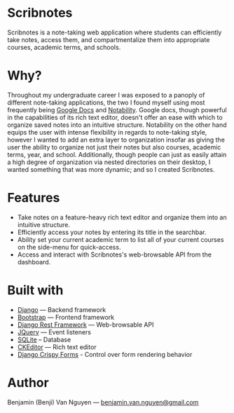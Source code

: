 # Scribnotes

Scribnotes is a note-taking web application where students can efficiently take notes, access them, and compartmentalize them into appropriate courses, academic terms, and schools. 

# Why?

Throughout my undergraduate career I was exposed to a panoply of different note-taking applications, the two I found myself using most frequently being [Google Docs](https://docs.google.com/document/u/0/) and [Notability](https://www.gingerlabs.com/). Google docs, though powerful in the capabilities of its rich text editor, doesn't offer an ease with which to organize saved notes into an intuitive structure. Notability on the other hand equips the user with intense flexibility in regards to note-taking style, however I wanted to add an extra layer to organization insofar as giving the user the ability to organize not just their notes but also courses, academic terms, year, and school. Additionally, though people can just as easily attain a high degree of organization via nested directories on their desktop, I wanted something that was more dynamic; and so I created Scribnotes. 

# Features 

* Take notes on a feature-heavy rich text editor and organize them into an intuitive structure.
* Efficiently access your notes by entering its title in the searchbar.
* Ability set your current academic term to list all of your current courses on the side-menu for quick-access.
* Access and interact with Scribnotes's web-browsable API from the dashboard.

# Built with

* [Django](https://www.djangoproject.com/) — Backend framework 
* [Bootstrap](https://getbootstrap.com/) — Frontend framework 
* [Django Rest Framework](https://www.django-rest-framework.org/) — Web-browsable API
* [JQuery](https://jquery.com/) — Event listeners 
* [SQLite](https://www.sqlite.org/index.html) – Database 
* [CKEditor](https://ckeditor.com/) — Rich text editor 
* [Django Crispy Forms](https://django-crispy-forms.readthedocs.io/en/latest/) - Control over form rendering behavior 

# Author 

Benjamin (Benji) Van Nguyen — benjamin.van.nguyen@gmail.com 
